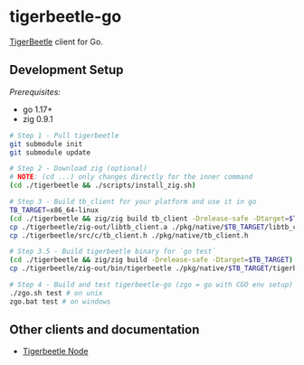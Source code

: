 # tigerbeetle-go
[TigerBeetle](https://github.com/coilhq/tigerbeetle) client for Go.

## Development Setup

*Prerequisites:*
- go 1.17+
- zig 0.9.1

```sh
# Step 1 - Pull tigerbeetle
git submodule init
git submodule update 

# Step 2 - Download zig (optional)
# NOTE: (cd ...) only changes directly for the inner command
(cd ./tigerbeetle && ./scripts/install_zig.sh)

# Step 3 - Build tb_client for your platform and use it in go
TB_TARGET=x86_64-linux
(cd ./tigerbeetle && zig/zig build tb_client -Drelease-safe -Dtarget=$TB_TARGET)
cp ./tigerbeetle/zig-out/libtb_client.a ./pkg/native/$TB_TARGET/libtb_client.a
cp ./tigerbeetle/src/c/tb_client.h ./pkg/native/tb_client.h

# Step 3.5 - Build tigerbeetle binary for `go test`
(cd ./tigerbeetle && zig/zig build -Drelease-safe -Dtarget=$TB_TARGET)
cp ./tigerbeetle/zig-out/bin/tigerbeetle ./pkg/native/$TB_TARGET/tigerbeetle

# Step 4 - Build and test tigerbeetle-go (zgo = go with CGO env setup)
./zgo.sh test # on unix
zgo.bat test # on windows
```

## Other clients and documentation

- [Tigerbeetle Node](https://github.com/coilhq/tigerbeetle-node)